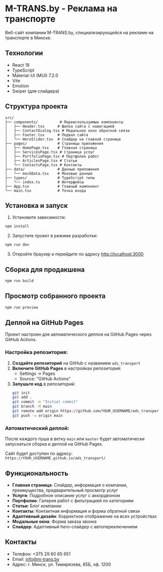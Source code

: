 # M-TRANS.by - Реклама на транспорте

Веб-сайт компании M-TRANS.by, специализирующейся на рекламе на транспорте в Минске.

## Технологии

- React 18
- TypeScript
- Material-UI (MUI) 7.2.0
- Vite
- Emotion
- Swiper (для слайдера)

## Структура проекта

```
src/
├── components/          # Переиспользуемые компоненты
│   ├── Header.tsx      # Шапка сайта с навигацией
│   ├── ContactDialog.tsx # Модальное окно обратной связи
│   ├── Footer.tsx      # Подвал сайта
│   └── HeroSlider.tsx  # Слайдер на главной странице
├── pages/              # Страницы приложения
│   ├── HomePage.tsx    # Главная страница
│   ├── ServicesPage.tsx # Страница услуг
│   ├── PortfolioPage.tsx # Портфолио работ
│   ├── ArticlesPage.tsx # Статьи
│   └── ContactsPage.tsx # Контакты
├── data/               # Данные приложения
│   └── mockData.tsx    # Моковые данные
├── types/              # TypeScript типы
│   └── index.ts        # Интерфейсы
├── App.tsx             # Главный компонент
└── main.tsx            # Точка входа
```

## Установка и запуск

1. Установите зависимости:

```bash
npm install
```

2. Запустите проект в режиме разработки:

```bash
npm run dev
```

3. Откройте браузер и перейдите по адресу [http://localhost:3000](http://localhost:3000)

## Сборка для продакшена

```bash
npm run build
```

## Просмотр собранного проекта

```bash
npm run preview
```

## Деплой на GitHub Pages

Проект настроен для автоматического деплоя на GitHub Pages через GitHub Actions.

### Настройка репозитория:

1. **Создайте репозиторий** на GitHub с названием `ads_transport`
2. **Включите GitHub Pages** в настройках репозитория:
   - Settings → Pages
   - Source: "GitHub Actions"
3. **Запушьте код** в репозиторий:
   ```bash
   git init
   git add .
   git commit -m "Initial commit"
   git branch -M main
   git remote add origin https://github.com/YOUR_USERNAME/ads_transport.git
   git push -u origin main
   ```

### Автоматический деплой:

После каждого пуша в ветку `main` или `master` будет автоматически запускаться сборка и деплой на GitHub Pages.

Сайт будет доступен по адресу: `https://YOUR_USERNAME.github.io/ads_transport/`

## Функциональность

- **Главная страница**: Слайдер, информация о компании, преимущества, предварительный просмотр услуг
- **Услуги**: Подробное описание услуг с аккордеоном
- **Портфолио**: Галерея работ с фильтрацией по категориям
- **Статьи**: Блог компании
- **Контакты**: Контактная информация и форма обратной связи
- **Адаптивный дизайн**: Корректное отображение на всех устройствах
- **Модальные окна**: Форма заказа звонка
- **Слайдер**: Адаптивный hero-слайдер с автопереключением

## Контакты

- Телефон: +375 29 60 65 651
- Email: info@m-trans.by
- Адрес: г. Минск, ул. Тимирязева, 65Б, оф. 1200
